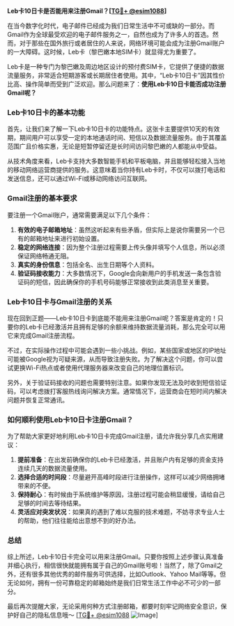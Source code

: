 **Leb卡10日卡是否能用来注册Gmail？[[TG💪+ @esim1088](https://t.me/s/esim1088)]**

在当今数字化时代，电子邮件已经成为我们日常生活中不可或缺的一部分。而Gmail作为全球最受欢迎的电子邮件服务之一，自然也成为了许多人的首选。然而，对于那些在国外旅行或者居住的人来说，网络环境可能会成为注册Gmail账户的一大障碍。这时候，Leb卡（黎巴嫩本地SIM卡）就显得尤为重要了。

Leb卡是一种专门为黎巴嫩及周边地区设计的预付费SIM卡，它提供了便捷的数据流量服务，非常适合短期游客或长期居住者使用。其中，“Leb卡10日卡”因其性价比高、操作简单而受到广泛欢迎。那么问题来了：**使用Leb卡10日卡能否成功注册Gmail呢？**

### Leb卡10日卡的基本功能

首先，让我们来了解一下Leb卡10日卡的功能特点。这张卡主要提供10天的有效期，期间用户可以享受一定的本地通话时间、短信以及数据流量服务。由于其覆盖范围广且价格实惠，无论是短暂停留还是长时间访问黎巴嫩的人都能从中受益。

从技术角度来看，Leb卡支持大多数智能手机和平板电脑，并且能够轻松接入当地的移动网络运营商提供的服务。这意味着当你持有Leb卡时，不仅可以拨打电话和发送信息，还可以通过Wi-Fi或移动网络访问互联网。

### Gmail注册的基本要求

要注册一个Gmail账户，通常需要满足以下几个条件：

1. **有效的电子邮箱地址**：虽然这听起来有些矛盾，但实际上是说你需要另一个已有的邮箱地址来进行初始设置。
2. **稳定的网络连接**：因为整个注册过程需要上传头像并填写个人信息，所以必须保证网络畅通无阻。
3. **真实的身份信息**：包括全名、出生日期等个人资料。
4. **验证码接收能力**：大多数情况下，Google会向新用户的手机发送一条包含验证码的短信，因此确保你的手机号码能够正常接收到此类消息至关重要。

### Leb卡10日卡与Gmail注册的关系

现在回到正题——Leb卡10日卡到底能不能用来注册Gmail呢？答案是肯定的！只要你的Leb卡已经激活并且拥有足够的余额来维持数据流量消耗，那么完全可以用它来完成Gmail注册流程。

不过，在实际操作过程中可能会遇到一些小挑战。例如，某些国家或地区的IP地址可能被Google视为可疑来源，从而导致注册失败。为了解决这个问题，你可以尝试更换Wi-Fi热点或者使用代理服务器来改变自己的地理位置标识。

另外，关于验证码接收的问题也需要特别注意。如果你发现无法及时收到短信验证码，可以考虑拨打客服热线询问解决方案。通常情况下，运营商会在短时间内解决问题并恢复正常通讯。

### 如何顺利使用Leb卡10日卡注册Gmail？

为了帮助大家更好地利用Leb卡10日卡完成Gmail注册，请允许我分享几点实用建议：

1. **提前准备**：在出发前确保你的Leb卡已经激活，并且账户内有足够的资金支持连续几天的数据流量使用。
2. **选择合适的时间段**：尽量避开高峰时段进行注册操作，这样可以减少网络拥堵带来的不便。
3. **保持耐心**：有时候由于系统维护等原因，注册过程可能会稍显缓慢，请给自己足够的时间去等待结果。
4. **灵活应对突发状况**：如果真的遇到了难以克服的技术难题，不妨寻求专业人士的帮助，他们往往能给出意想不到的好办法。

### 总结

综上所述，Leb卡10日卡完全可以用来注册Gmail。只要你按照上述步骤认真准备并细心执行，相信很快就能拥有属于自己的Gmail账号啦！当然了，除了Gmail之外，还有很多其他优秀的邮件服务可供选择，比如Outlook、Yahoo Mail等等。但无论如何，拥有一份可靠稳定的邮箱始终是我们日常生活工作中必不可少的一部分。

最后再次提醒大家，无论采用何种方式注册邮箱，都要时刻牢记网络安全意识，保护好自己的隐私信息哦～ [[TG💪+ @esim1088](https://t.me/s/esim1088) ![Image](https://i.postimg.cc/4NQfJmqS/Snipaste-2025-05-13-00-14-12.png)]